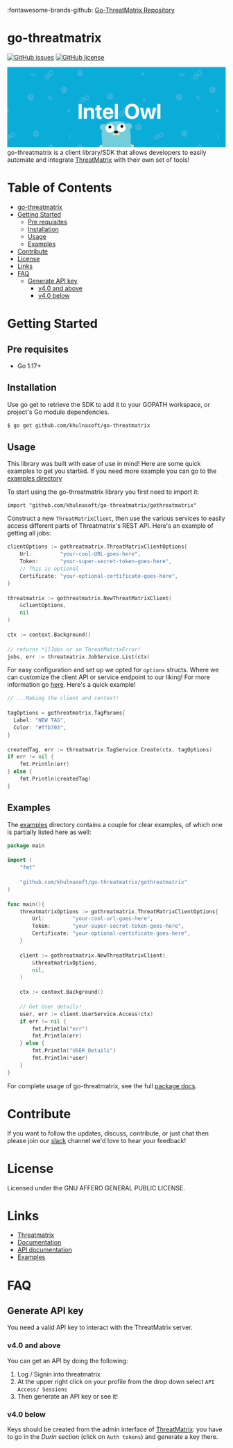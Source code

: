 :fontawesome-brands-github: [Go-ThreatMatrix Repository](https://github.com/khulnasoft/go-threatmatrix)

# go-threatmatrix

[![GitHub issues](https://img.shields.io/github/issues/khulnasoft/go-threatmatrix?style=plastic)](https://github.com/khulnasoft/go-threatmatrix/issues)
[![GitHub license](https://img.shields.io/github/license/khulnasoft/go-threatmatrix?style=plastic)](https://github.com/khulnasoft/go-threatmatrix/blob/main/LICENSE)

![go-banner](./Banner.png)
go-threatmatrix is a client library/SDK that allows developers to easily automate and integrate [ThreatMatrix](https://github.com/khulnasoft/ThreatMatrix) with their own set of tools!

<!-- omit in toc -->

# Table of Contents

- [go-threatmatrix](#go-threatmatrix)
- [Getting Started](#getting-started)
  - [Pre requisites](#pre-requisites)
  - [Installation](#installation)
  - [Usage](#usage)
  - [Examples](#examples)
- [Contribute](#contribute)
- [License](#liscence)
- [Links](#links)
- [FAQ](#faq)
  - [Generate API key](#generate-api-key)
    - [v4.0 and above](#v40-and-above)
    - [v4.0 below](#v40-below)

# Getting Started

## Pre requisites

- Go 1.17+

## Installation

Use go get to retrieve the SDK to add it to your GOPATH workspace, or project's Go module dependencies.

```bash
$ go get github.com/khulnasoft/go-threatmatrix
```

## Usage

This library was built with ease of use in mind! Here are some quick examples to get you started. If you need more example you can go to the [examples directory](./examples/)

To start using the go-threatmatrix library you first need to import it:

```
import "github.com/khulnasoft/go-threatmatrix/gothreatmatrix"
```

Construct a new `ThreatMatrixClient`, then use the various services to easily access different parts of Threatmatrix's REST API. Here's an example of getting all jobs:

```Go
clientOptions := gothreatmatrix.ThreatMatrixClientOptions{
	Url:         "your-cool-URL-goes-here",
	Token:       "your-super-secret-token-goes-here",
	// This is optional
	Certificate: "your-optional-certificate-goes-here",
}

threatmatrix := gothreatmatrix.NewThreatMatrixClient(
	&clientOptions,
	nil
)

ctx := context.Background()

// returns *[]Jobs or an ThreatMatrixError!
jobs, err := threatmatrix.JobService.List(ctx)
```

For easy configuration and set up we opted for `options` structs. Where we can customize the client API or service endpoint to our liking! For more information go [here](). Here's a quick example!

```Go
// ...Making the client and context!

tagOptions = gothreatmatrix.TagParams{
  Label: "NEW TAG",
  Color: "#ffb703",
}

createdTag, err := threatmatrix.TagService.Create(ctx, tagOptions)
if err != nil {
	fmt.Println(err)
} else {
	fmt.Println(createdTag)
}
```

## Examples

The [examples](./examples/) directory contains a couple for clear examples, of which one is partially listed here as well:

```Go
package main

import (
	"fmt"

	"github.com/khulnasoft/go-threatmatrix/gothreatmatrix"
)

func main(){
	threatmatrixOptions := gothreatmatrix.ThreatMatrixClientOptions{
		Url:         "your-cool-url-goes-here",
		Token:       "your-super-secret-token-goes-here",
		Certificate: "your-optional-certificate-goes-here",
	}

	client := gothreatmatrix.NewThreatMatrixClient(
		&threatmatrixOptions,
		nil,
	)

	ctx := context.Background()

	// Get User details!
	user, err := client.UserService.Access(ctx)
	if err != nil {
		fmt.Println("err")
		fmt.Println(err)
	} else {
		fmt.Println("USER Details")
		fmt.Println(*user)
	}
}

```

For complete usage of go-threatmatrix, see the full [package docs](https://pkg.go.dev/github.com/khulnasoft/go-threatmatrix).

# Contribute

If you want to follow the updates, discuss, contribute, or just chat then please join our [slack](https://honeynetpublic.slack.com/archives/C01KVGMAKL6) channel we'd love to hear your feedback!

# License

Licensed under the GNU AFFERO GENERAL PUBLIC LICENSE.

# Links

- [Threatmatrix](https://github.com/khulnasoft/ThreatMatrix)
- [Documentation](https://threatmatrix.readthedocs.io/en/latest/)
- [API documentation](https://khulnasoft.github.io/docs/ThreatMatrix/api_docs)
- [Examples](./examples/)

# FAQ

## Generate API key

You need a valid API key to interact with the ThreatMatrix server.

### v4.0 and above

You can get an API by doing the following:

1. Log / Signin into threatmatrix
2. At the upper right click on your profile from the drop down select `API Access/ Sessions`
3. Then generate an API key or see it!

### v4.0 below

Keys should be created from the admin interface of [ThreatMatrix](https://github.com/khulnasoft/threatmatrix): you have to go in the _Durin_ section (click on `Auth tokens`) and generate a key there.
